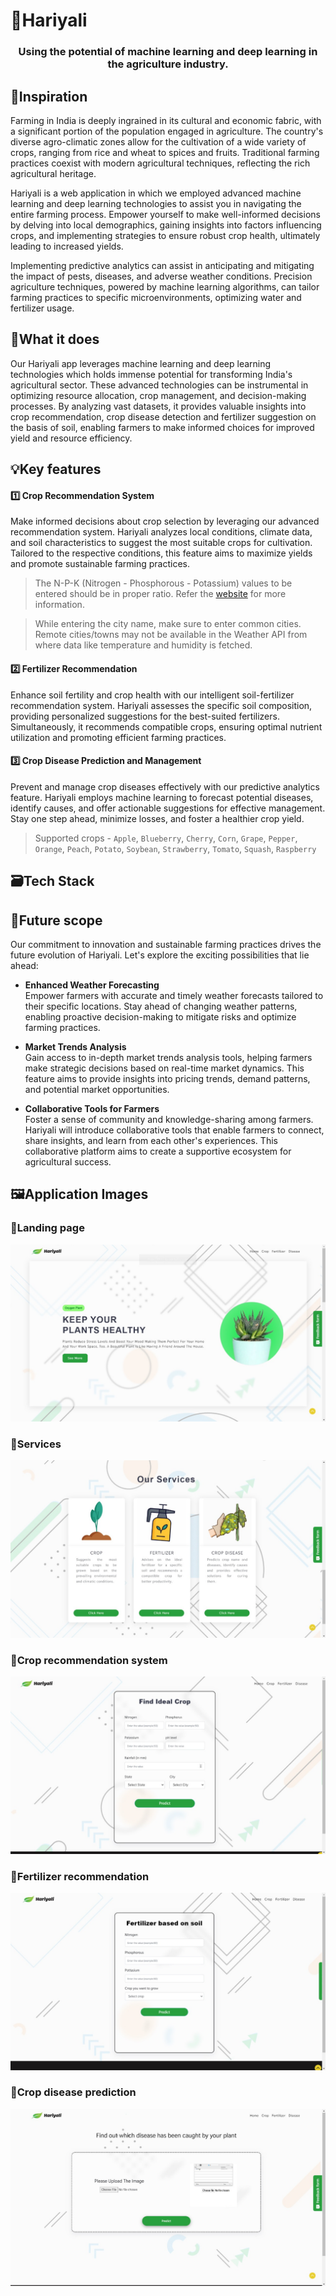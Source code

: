# 🍃Hariyali
<h3 style="text-align: center;">Using the potential of machine learning and deep learning in the agriculture industry.</h3>

## 🚀Inspiration
Farming in India is deeply ingrained in its cultural and economic fabric, with a significant portion of the population engaged in agriculture. The country's diverse agro-climatic zones allow for the cultivation of a wide variety of crops, ranging from rice and wheat to spices and fruits. Traditional farming practices coexist with modern agricultural techniques, reflecting the rich agricultural heritage.

Hariyali is a web application in which we employed advanced machine learning and deep learning technologies to assist you in navigating the entire farming process. Empower yourself to make well-informed decisions by delving into local demographics, gaining insights into factors influencing crops, and implementing strategies to ensure robust crop health, ultimately leading to increased yields.

Implementing predictive analytics can assist in anticipating and mitigating the impact of pests, diseases, and adverse weather conditions. Precision agriculture techniques, powered by machine learning algorithms, can tailor farming practices to specific microenvironments, optimizing water and fertilizer usage.

## 🤖What it does
Our Hariyali app leverages machine learning and deep learning technologies which holds immense potential for transforming India's agricultural sector. These advanced technologies can be instrumental in optimizing resource allocation, crop management, and decision-making processes. By analyzing vast datasets, it provides valuable insights into crop recommendation, crop disease detection and fertilizer suggestion on the basis of soil, enabling farmers to make informed choices for improved yield and resource efficiency.

## 💡Key features
#### 1️⃣ Crop Recommendation System
Make informed decisions about crop selection by leveraging our advanced recommendation system. Hariyali analyzes local conditions, climate data, and soil characteristics to suggest the most suitable crops for cultivation. Tailored to the respective conditions, this feature aims to maximize yields and promote sustainable farming practices.
> The N-P-K (Nitrogen - Phosphorous - Potassium) values to be entered should be in proper ratio. Refer the <a href="https://www.pennington.com/all-products/fertilizer/resources/understanding-fertilizer-labels">website</a> for more information.

> While entering the city name, make sure to enter common cities. Remote cities/towns may not be available in the Weather API from where data like temperature and humidity is fetched.

#### 2️⃣ Fertilizer Recommendation
Enhance soil fertility and crop health with our intelligent soil-fertilizer recommendation system. Hariyali assesses the specific soil composition, providing personalized suggestions for the best-suited fertilizers. Simultaneously, it recommends compatible crops, ensuring optimal nutrient utilization and promoting efficient farming practices.

#### 3️⃣ Crop Disease Prediction and Management
Prevent and manage crop diseases effectively with our predictive analytics feature. Hariyali employs machine learning to forecast potential diseases, identify causes, and offer actionable suggestions for effective management. Stay one step ahead, minimize losses, and foster a healthier crop yield.
> Supported crops - `Apple`, `Blueberry`, `Cherry`, `Corn`, `Grape`, `Pepper`, `Orange`, `Peach`, `Potato`, `Soybean`, `Strawberry`, `Tomato`, `Squash`, `Raspberry`

## 🗃️Tech Stack


## 🚝Future scope
Our commitment to innovation and sustainable farming practices drives the future evolution of Hariyali. Let's explore the exciting possibilities that lie ahead:
- <b>Enhanced Weather Forecasting</b><br>
Empower farmers with accurate and timely weather forecasts tailored to their specific locations. Stay ahead of changing weather patterns, enabling proactive decision-making to mitigate risks and optimize farming practices.

- <b>Market Trends Analysis</b><br>
Gain access to in-depth market trends analysis tools, helping farmers make strategic decisions based on real-time market dynamics. This feature aims to provide insights into pricing trends, demand patterns, and potential market opportunities.

- <b>Collaborative Tools for Farmers</b><br>
Foster a sense of community and knowledge-sharing among farmers. Hariyali will introduce collaborative tools that enable farmers to connect, share insights, and learn from each other's experiences. This collaborative platform aims to create a supportive ecosystem for agricultural success.

## 🖼️Application Images
### 📌<b>Landing page</b><br>
  <img src="app/static/images/landing_page.jpg">
  
### 📌<b>Services</b><br>
  <img src="app/static/images/services.jpg">

### 📌<b>Crop recommendation system</b><br>
  <img src="app/static/images/crop_pred.jpg">
  
### 📌<b>Fertilizer recommendation</b><br>
  <img src="app/static/images/fertilizer.jpg">
  
### 📌<b>Crop disease prediction</b><br>
  <img src="app/static/images/disease_pred.jpg">


